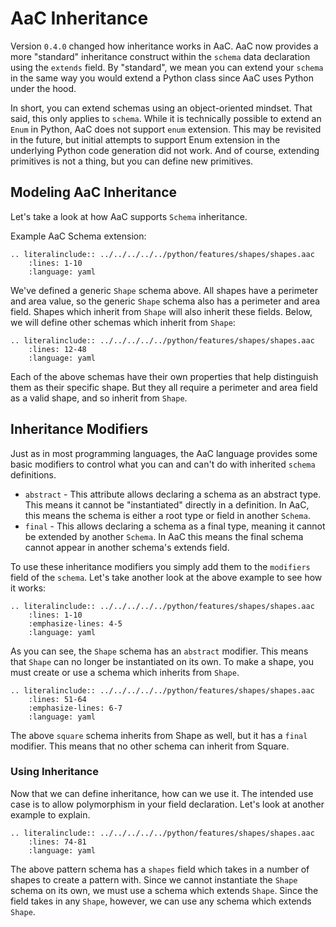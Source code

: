 # AaC Inheritance

Version `0.4.0` changed how inheritance works in AaC.  AaC now provides a more "standard" inheritance construct within the `schema` data declaration using the `extends` field.  By "standard", we mean you can extend your `schema` in the same way you would extend a Python class since AaC uses Python under the hood.

In short, you can extend schemas using an object-oriented mindset.  That said, this only applies to `schema`.  While it is technically possible to extend an `Enum` in Python, AaC does not support `enum` extension.  This may be revisited in the future, but initial attempts to support Enum extension in the underlying Python code generation did not work.  And of course, extending primitives is not a thing, but you can define new primitives.

## Modeling AaC Inheritance

Let's take a look at how AaC supports `Schema` inheritance.

Example AaC Schema extension:
```{eval-rst}
.. literalinclude:: ../../../../../python/features/shapes/shapes.aac
    :lines: 1-10
    :language: yaml
```

We've defined a generic `Shape` schema above.  All shapes have a perimeter and area value, so the generic `Shape` schema also has a perimeter and area field.  Shapes which inherit from `Shape` will also inherit these fields.
Below, we will define other schemas which inherit from `Shape`:

```{eval-rst}
.. literalinclude:: ../../../../../python/features/shapes/shapes.aac
    :lines: 12-48
    :language: yaml
```

Each of the above schemas have their own properties that help distinguish them as their specific shape. But they all require a perimeter and area field as a valid shape, and so inherit from `Shape`.

## Inheritance Modifiers

Just as in most programming languages, the AaC language provides some basic modifiers to control what you can and can't do with inherited `schema` definitions.

- `abstract` - This attribute allows declaring a schema as an abstract type. This means it cannot be "instantiated" directly in a definition.  In AaC, this means the schema is either a root type or field in another `Schema`.
- `final` - This allows declaring a schema as a final type, meaning it cannot be extended by another `Schema`.  In AaC this means the final schema cannot appear in another schema's extends field.

To use these inheritance modifiers you simply add them to the `modifiers` field of the `schema`.  Let's take another look at the above example to see how it works:

```{eval-rst}
.. literalinclude:: ../../../../../python/features/shapes/shapes.aac
    :lines: 1-10
    :emphasize-lines: 4-5
    :language: yaml
```

As you can see, the `Shape` schema has an `abstract` modifier.  This means that `Shape` can no longer be instantiated on its own.  To make a shape, you must create or use a schema which inherits from `Shape`.

```{eval-rst}
.. literalinclude:: ../../../../../python/features/shapes/shapes.aac
    :lines: 51-64
    :emphasize-lines: 6-7
    :language: yaml
```

The above `square` schema inherits from Shape as well, but it has a `final` modifier.  This means that no other schema can inherit from Square.

### Using Inheritance

Now that we can define inheritance, how can we use it.  The intended use case is to allow polymorphism in your field declaration.  Let's look at another example to explain.

```{eval-rst}
.. literalinclude:: ../../../../../python/features/shapes/shapes.aac
    :lines: 74-81
    :language: yaml
```

The above pattern schema has a `shapes` field which takes in a number of shapes to create a pattern with.
Since we cannot instantiate the `Shape` schema on its own, we must use a schema which extends `Shape`.  Since the field takes in any `Shape`, however, we can use any schema which extends `Shape`.
